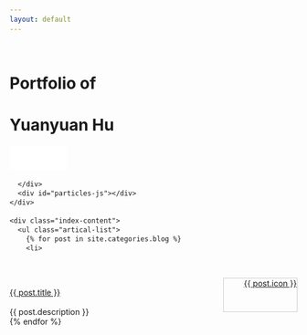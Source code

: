 ```yaml
---
layout: default
---
```

<head>
  <style>
   .project-icon{
   width: 60px;
   height: 60px;
   border:1px solid #ccc;
   float: right;
   box-sizing: border-box;
  }
  </style>
<head>

<body>
  <div class="index-wrapper">
    <div class="aside">
      <div class="info-card">
        <h1>Portfolio of</h1>
        <h1>Yuanyuan Hu</h1>
        <a href="http://HuYuanyuan96.github.io/Supplementary/Portfolio of Yuanyuan Hu.pdf" target="_blank"><img src="/images/Download-PDF.png" alt="" width="100"/></a>
      
      </div>
      <div id="particles-js"></div>
    </div>

    <div class="index-content">
      <ul class="artical-list">
        {% for post in site.categories.blog %}
        <li>
        <div class="project-icon">
          <a href="{{ post.url }}" target="_blank">{{ post.icon }}</a>
        </div>
        <div class="project-title">
        <a href="{{ post.url }}" class="title">{{ post.title }}</a>
        </div>  
          <div class="title-desc">{{ post.description }}</div>
        </li>
        {% endfor %}
      </ul>
    </div>
  </div>
</body>
